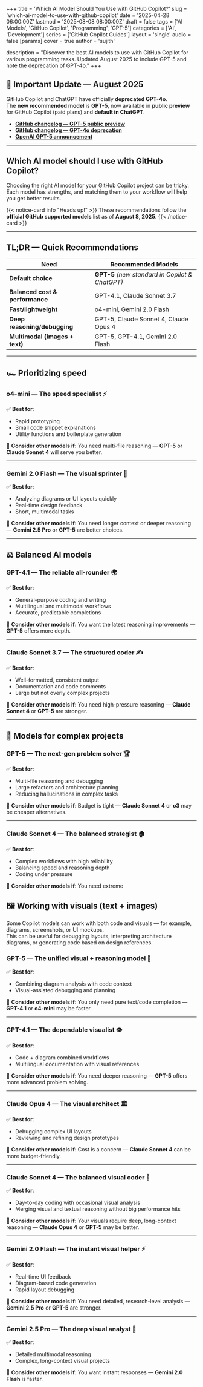 +++
title = 'Which AI Model Should You Use with GitHub Copilot?'
slug = 'which-ai-model-to-use-with-github-copilot'
date = '2025-04-28 06:00:00Z'
lastmod = '2025-08-08 08:00:00Z'
draft = false
tags = ['AI Models', 'GitHub Copilot', 'Programming', 'GPT-5']
categories = ['AI', 'Development']
series = ['GitHub Copilot Guides']
layout = 'single'
audio = false
[params]
  cover = true
  author = 'sujith'

description = "Discover the best AI models to use with GitHub Copilot for various programming tasks. Updated August 2025 to include GPT-5 and note the deprecation of GPT-4o."
+++

## 📢 Important Update — August 2025

GitHub Copilot and ChatGPT have officially **deprecated GPT-4o**.  
The **new recommended model** is **GPT-5**, now available in **public preview** for GitHub Copilot (paid plans) and **default in ChatGPT**.  

- **[GitHub changelog — GPT-5 public preview](https://github.blog/changelog/2025-08-07-openai-gpt-5-is-now-in-public-preview-for-github-copilot/)**
- **[GitHub changelog — GPT-4o deprecation](https://github.blog/changelog/2025-08-06-deprecation-of-gpt-4o-in-copilot-chat/)**
- **[OpenAI GPT-5 announcement](https://openai.com/index/introducing-gpt-5/)**

---

## Which AI model should I use with GitHub Copilot?

Choosing the right AI model for your GitHub Copilot project can be tricky.  
Each model has strengths, and matching them to your workflow will help you get better results.

{{< notice-card info "Heads up!" >}}
These recommendations follow the **official GitHub supported models** list as of **August 8, 2025**.
{{< /notice-card >}}

---

## TL;DR — Quick Recommendations

| Need                              | Recommended Models |
|-----------------------------------|--------------------|
| **Default choice**                | **GPT-5** *(new standard in Copilot & ChatGPT)* |
| **Balanced cost & performance**   | GPT-4.1, Claude Sonnet 3.7 |
| **Fast/lightweight**              | o4-mini, Gemini 2.0 Flash |
| **Deep reasoning/debugging**      | GPT-5, Claude Sonnet 4, Claude Opus 4 |
| **Multimodal (images + text)**    | GPT-5, GPT-4.1, Gemini 2.0 Flash |

---

## 🏎️ Prioritizing speed

### o4-mini — The speed specialist ⚡  

✅ **Best for**:

- Rapid prototyping  
- Small code snippet explanations  
- Utility functions and boilerplate generation  

👀 **Consider other models if**: You need multi-file reasoning — **GPT-5** or **Claude Sonnet 4** will serve you better.

---

### Gemini 2.0 Flash — The visual sprinter 🎯  

✅ **Best for**:

- Analyzing diagrams or UI layouts quickly  
- Real-time design feedback  
- Short, multimodal tasks  

👀 **Consider other models if**: You need longer context or deeper reasoning — **Gemini 2.5 Pro** or **GPT-5** are better choices.

---

## ⚖️ Balanced AI models

### GPT-4.1 — The reliable all-rounder 🌍  

✅ **Best for**:

- General-purpose coding and writing  
- Multilingual and multimodal workflows  
- Accurate, predictable completions  

👀 **Consider other models if**: You want the latest reasoning improvements — **GPT-5** offers more depth.

---

### Claude Sonnet 3.7 — The structured coder ✍️  

✅ **Best for**:

- Well-formatted, consistent output  
- Documentation and code comments  
- Large but not overly complex projects  

👀 **Consider other models if**: You need high-pressure reasoning — **Claude Sonnet 4** or **GPT-5** are stronger.

---

## 🧠 Models for complex projects

### GPT-5 — The next-gen problem solver 🏆  

✅ **Best for**:

- Multi-file reasoning and debugging  
- Large refactors and architecture planning  
- Reducing hallucinations in complex tasks  

👀 **Consider other models if**: Budget is tight — **Claude Sonnet 4** or **o3** may be cheaper alternatives.

---

### Claude Sonnet 4 — The balanced strategist 🏠  

✅ **Best for**:

- Complex workflows with high reliability  
- Balancing speed and reasoning depth  
- Coding under pressure  

👀 **Consider other models if**: You need extreme

## 🖼️ Working with visuals (text + images)

Some Copilot models can work with both code and visuals — for example, diagrams, screenshots, or UI mockups.  
This can be useful for debugging layouts, interpreting architecture diagrams, or generating code based on design references.

### GPT-5 — The unified visual + reasoning model 🎨  

✅ **Best for**:

- Combining diagram analysis with code context  
- Visual-assisted debugging and planning  

👀 **Consider other models if**: You only need pure text/code completion — **GPT-4.1** or **o4-mini** may be faster.

---

### GPT-4.1 — The dependable visualist 👁️  

✅ **Best for**:

- Code + diagram combined workflows  
- Multilingual documentation with visual references  

👀 **Consider other models if**: You need deeper reasoning — **GPT-5** offers more advanced problem solving.

---

### Claude Opus 4 — The visual architect 🏛️  

✅ **Best for**:

- Debugging complex UI layouts  
- Reviewing and refining design prototypes  

👀 **Consider other models if**: Cost is a concern — **Claude Sonnet 4** can be more budget-friendly.

---

### Claude Sonnet 4 — The balanced visual coder 📐  

✅ **Best for**:

- Day-to-day coding with occasional visual analysis  
- Merging visual and textual reasoning without big performance hits  

👀 **Consider other models if**: Your visuals require deep, long-context reasoning — **Claude Opus 4** or **GPT-5** may be better.

---

### Gemini 2.0 Flash — The instant visual helper ⚡  

✅ **Best for**:

- Real-time UI feedback  
- Diagram-based code generation  
- Rapid layout debugging  

👀 **Consider other models if**: You need detailed, research-level analysis — **Gemini 2.5 Pro** or **GPT-5** are stronger.

---

### Gemini 2.5 Pro — The deep visual analyst 🔬  

✅ **Best for**:

- Detailed multimodal reasoning  
- Complex, long-context visual projects  

👀 **Consider other models if**: You want instant responses — **Gemini 2.0 Flash** is faster.

